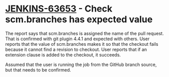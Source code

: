 # [JENKINS-63653](https://issues.jenkins.io/browse/JENKINS-63653) - Check scm.branches has expected value

The report says that scm.branches is assigned the name of the pull request.
That is confirmed with git plugin 4.4.1 and expected with others.
User reports that the value of scm.branches makes it so that the checkout fails because it cannot find a revision to checkout.
User reports that if an extension clause is added to the checkout, it succeeds.

Assumed that the user is running the job from the GitHub branch source, but that needs to be confirmed.

